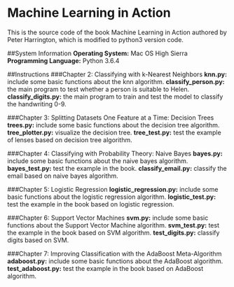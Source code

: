 # Machine Learning in Action
This is the source code of the book Machine Learning in Action authored by Peter Harrington, which is modified to python3 version code.

##System Information
**Operating System:** Mac OS High Sierra
**Programming Language:** Python 3.6.4

##Instructions
###Chapter 2: Classifying with k-Nearest Neighbors
**knn.py:** include some basic functions about the knn algorithm.
**classify_person.py:** the main program to test whether a person is suitable to Helen.
**classify_digits.py:** the main program to train and test the model to classify the handwriting 0-9.

###Chapter 3: Splitting Datasets One Feature at a Time: Decision Trees
**trees.py:** include some basic functions about the decision tree algorithm.
**tree_plotter.py:** visualize the decision tree.
**tree_test.py:** test the example of lenses based on decision tree algorithm.

###Chapter 4: Classifying with Probability Theory: Naive Bayes
**bayes.py:** include some basic functions about the naive bayes algorithm.
**bayes_test.py:** test the example in the book.
**classify_email.py:** classify the email based on naive bayes algorithm.

###Chapter 5: Logistic Regression
**logistic_regression.py:** include some basic functions about the logistic regression algorithm.
**logistic_test.py:** test the example in the book based on logistic regression.

###Chapter 6: Support Vector Machines
**svm.py:** include some basic functions about the Support Vector Machine algorithm.
**svm_test.py:** test the example in the book based on SVM algorithm.
**test_digits.py:** classify digits based on SVM.

###Chapter 7: Improving Classification with the AdaBoost Meta-Algorithm
**adaboost.py:** include some basic functions about the AdaBoost algorithm.
**test_adaboost.py:** test the example in the book based on AdaBoost algorithm.


